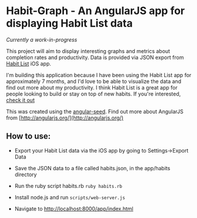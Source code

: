 Habit-Graph - An AngularJS app for displaying Habit List data
=============================================================

*Currently a work-in-progress*

This project will aim to display interesting graphs and metrics about completion rates and productivity. 
Data is provided via JSON export from [Habit List](http://habitlistapp.com/) iOS app.

I'm building this application because I have been using the Habit List app for approximately 7 months, and I'd love to be able to visualize the data and find out more about my productivity. I think Habit List is a great app for people looking to build or stay on top of new habits. If you're interested, [check it out](http://habitlistapp.com/)

This was created using the [angular-seed](https://github.com/angular/angular-seed). 
Find out more about AngularJS from [http://angularjs.org/](http://angularjs.org/)

How to use:
-----------
* Export your Habit List data via the iOS app by going to Settings->Export Data
* Save the JSON data to a file called habits.json, in the app/habits directory
* Run the ruby script habits.rb `ruby habits.rb`

* Install node.js and run `scripts/web-server.js`
* Navigate to [http://localhost:8000/app/index.html](http://localhost:8000/app/index.html)